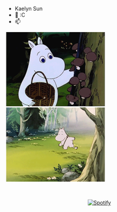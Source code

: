 - Kaelyn Sun 
- 🌱 :C
- 📫 


<img alt="Moomin" height="200" src="images/moomin.gif">
<img alt="Moomin2" height="200" src="images/moomin2.gif">


&nbsp;<div align="center">
  [![Spotify](https://spotify-currently-playing-omega.vercel.app/api/spotify?background_color=0d1117&border_color=ffffff)](https://open.spotify.com/user/ugophwznkluguzb5t4bw1x0vs)
</div>





